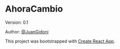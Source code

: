 # AhoraCambio

Version: 0.1

Author: [@JuanGidoni](https://github.com/JuanGidoni)


This project was bootstrapped with [Create React App](https://github.com/facebook/create-react-app).

